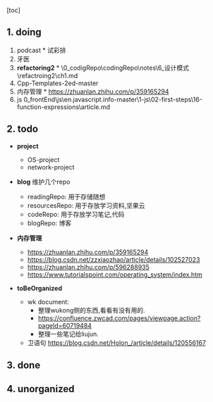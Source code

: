 [toc]
## 1. doing
  1. podcast
    * 试彩排
  2. 牙医
  3. **refactoring2** 
    * \0_codigRepo\codingRepo\notes\6_设计模式\refactroing2\ch1.md
  4. Cpp-Templates-2ed-master
  5. 内存管理
    * https://zhuanlan.zhihu.com/p/359165294
  6. js
    0_frontEnd\js\en.javascript.info-master\1-js\02-first-steps\16-function-expressions\article.md
  
##  2. todo
  * **project**
    * OS-project
    * network-project

  * **blog**
      维护几个repo
      * readingRepo: 用于存储随想
      * resourcesRepo: 用于存放学习资料,坚果云
      * codeRepo: 用于存放学习笔记,代码
      * blogRepo: 博客

  * **内存管理**
    * https://zhuanlan.zhihu.com/p/359165294
    * https://blog.csdn.net/zzxiaozhao/article/details/102527023
    * https://zhuanlan.zhihu.com/p/596288935
    * https://www.tutorialspoint.com/operating_system/index.htm

  * **toBeOrganized**
    * wk document:
      * 整理wukong侧的东西,看看有没有用的. 
      * https://confluence.zwcad.com/pages/viewpage.action?pageId=60719484
      * 整理一些笔记给liujun.
    * 卫语句
        https://blog.csdn.net/Holon_/article/details/120556167

## 3. done

## 4. unorganized


